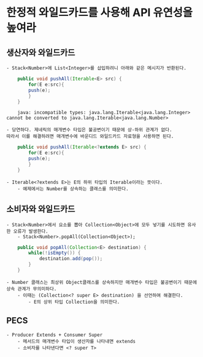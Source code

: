 # 한정적 와일드카드를 사용해 API 유연성을 높여라

## 생산자와 와일드카드

    - Stack<Number>에 List<Integer>를 삽입하려니 아래와 같은 메시지가 반환된다.

```java
    public void pushAll(Iterable<E> src) {
        for(E e:src){
        push(e);
        }
    }
```

```shell
    java: incompatible types: java.lang.Iterable<java.lang.Integer> cannot be converted to java.lang.Iterable<java.lang.Number>
```

    - 당연하다. 제네릭의 매개변수 타입은 불공변이기 때문에 상-하위 관계가 없다.
    따라서 이를 해결하려면 매개변수에 바운디드 와일드카드 자료형을 사용하면 된다.

```java
    public void pushAll(Iterable<?extends E> src) {
        for(E e:src){
        push(e);
        }
    }
```

    - Iterable<?extends E>는 E의 하위 타입의 Iterable이라는 뜻이다.
        - 예제에서는 Number를 상속하는 클래스를 의미한다.


## 소비자와 와일드카드

    - Stack<Number>에서 요소를 뽑아 Collection<Object>에 모두 넣기를 시도하면 유사한 오류가 발생한다.
        - Stack<Number>.popAll(Collection<Object>);
```java
    public void popAll(Collection<E> destination) {
        while(!isEmpty()) {
            destination.add(pop());
        }
    }
```

    - Number 클래스는 최상위 Object클래스를 상속하지만 매개변수 타입은 불공변이기 때문에 상속 관계가 무의미하다.
        - 이때는 (Collection<? super E> destination) 을 선언하여 해결한다.
            - E의 상위 타입 Collection을 의미한다.

## PECS
    - Producer Extends + Consumer Super
        - 메서드의 매개변수 타입이 생산자를 나타내면 extends
        - 소비자를 나타낸다면 <? super T>
